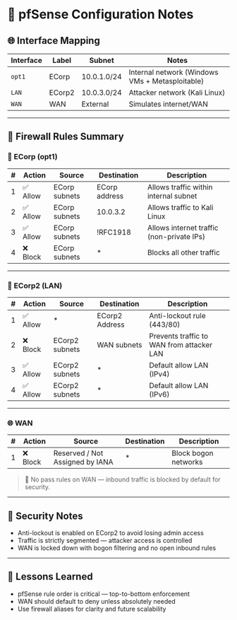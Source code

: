 # 🔧 pfSense Configuration Notes

## 🌐 Interface Mapping

| Interface | Label     | Subnet       | Notes                                       |
|-----------|-----------|--------------|---------------------------------------------|
| `opt1`    | ECorp     | 10.0.1.0/24  | Internal network (Windows VMs + Metasploitable) |
| `LAN`     | ECorp2    | 10.0.3.0/24  | Attacker network (Kali Linux)              |
| `WAN`     | WAN       | External     | Simulates internet/WAN                      |

---

## 📄 Firewall Rules Summary

### 🔷 ECorp (opt1)

| # | Action | Source        | Destination  | Description                                 |
|--:|--------|----------------|---------------|---------------------------------------------|
| 1 | ✅ Allow | ECorp subnets | ECorp address | Allows traffic within internal subnet       |
| 2 | ✅ Allow | ECorp subnets | 10.0.3.2      | Allows traffic to Kali Linux                |
| 3 | ✅ Allow | ECorp subnets | !RFC1918       | Allows internet traffic (non-private IPs)   |
| 4 | ❌ Block | ECorp subnets | *             | Blocks all other traffic                    |

---

### 🔷 ECorp2 (LAN)

| # | Action | Source          | Destination     | Description                                |
|--:|--------|------------------|------------------|--------------------------------------------|
| 1 | ✅ Allow | *               | ECorp2 Address   | Anti-lockout rule (443/80)                 |
| 2 | ❌ Block | ECorp2 subnets  | WAN subnets      | Prevents traffic to WAN from attacker LAN  |
| 3 | ✅ Allow | ECorp2 subnets  | *                | Default allow LAN (IPv4)                   |
| 4 | ✅ Allow | ECorp2 subnets  | *                | Default allow LAN (IPv6)                   |

---

### 🌐 WAN

| # | Action | Source                       | Destination | Description             |
|--:|--------|-------------------------------|-------------|-------------------------|
| 1 | ❌ Block | Reserved / Not Assigned by IANA | *           | Block bogon networks    |

> 📌 No pass rules on WAN — inbound traffic is blocked by default for security.

---

## 🔐 Security Notes

- Anti-lockout is enabled on ECorp2 to avoid losing admin access
- Traffic is strictly segmented — attacker access is controlled
- WAN is locked down with bogon filtering and no open inbound rules

---

## 🧠 Lessons Learned

- pfSense rule order is critical — top-to-bottom enforcement
- WAN should default to deny unless absolutely needed
- Use firewall aliases for clarity and future scalability
